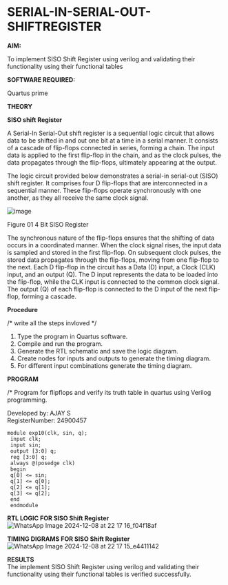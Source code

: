 # SERIAL-IN-SERIAL-OUT-SHIFTREGISTER

**AIM:**

To implement  SISO Shift Register using verilog and validating their functionality using their functional tables

**SOFTWARE REQUIRED:**

Quartus prime

**THEORY**

**SISO shift Register**

A Serial-In Serial-Out shift register is a sequential logic circuit that allows data to be shifted in and out one bit at a time in a serial manner. It consists of a cascade of flip-flops connected in series, forming a chain. The input data is applied to the first flip-flop in the chain, and as the clock pulses, the data propagates through the flip-flops, ultimately appearing at the output.

The logic circuit provided below demonstrates a serial-in serial-out (SISO) shift register. It comprises four D flip-flops that are interconnected in a sequential manner. These flip-flops operate synchronously with one another, as they all receive the same clock signal.

![image](https://github.com/naavaneetha/SERIAL-IN-SERIAL-OUT-SHIFTREGISTER/assets/154305477/e81c4072-37f9-46c6-8145-566764b74c3a)

Figure 01 4 Bit SISO Register

The synchronous nature of the flip-flops ensures that the shifting of data occurs in a coordinated manner. When the clock signal rises, the input data is sampled and stored in the first flip-flop. On subsequent clock pulses, the stored data propagates through the flip-flops, moving from one flip-flop to the next.
Each D flip-flop in the circuit has a Data (D) input, a Clock (CLK) input, and an output (Q). The D input represents the data to be loaded into the flip-flop, while the CLK input is connected to the common clock signal. The output (Q) of each flip-flop is connected to the D input of the next flip-flop, forming a cascade.

**Procedure**

/* write all the steps invloved */
1. Type the program in Quartus software.
2. Compile and run the program.
3. Generate the RTL schematic and save the logic diagram.
4. Create nodes for inputs and outputs to generate the timing diagram.
5. For different input combinations generate the timing diagram.

**PROGRAM**

/* Program for flipflops and verify its truth table in quartus using Verilog programming.

Developed by: AJAY S<br> RegisterNumber: 24900457
```
module exp10(clk, sin, q);
 input clk;
 input sin; 
 output [3:0] q;
 reg [3:0] q;
 always @(posedge clk)
 begin 
 q[0] <= sin;
 q[1] <= q[0];
 q[2] <= q[1];
 q[3] <= q[2];
 end
 endmodule
```
**RTL LOGIC FOR SISO Shift Register**
![WhatsApp Image 2024-12-08 at 22 17 16_f04f18af](https://github.com/user-attachments/assets/20a4b2a7-b02f-4db4-b168-b9ae4fac7079)

**TIMING DIGRAMS FOR SISO Shift Register**
![WhatsApp Image 2024-12-08 at 22 17 15_e4411142](https://github.com/user-attachments/assets/1f80c1d4-6a42-4fec-930c-5345e317660c)

**RESULTS**<br>
The implement  SISO Shift Register using verilog and validating their functionality using their functional tables is verified successfully.
